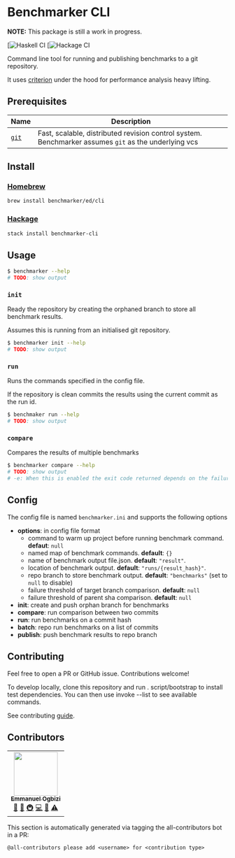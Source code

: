 # Benchmarker CLI

**NOTE:** This package is still a work in progress.

[![Haskell CI](https://github.com/benchmarker/cli/workflows/Haskell%20CI/badge.svg)
[![Hackage CI](https://matrix.hackage.haskell.org/api/v2/packages/benchmarker-cli/badge)

Command line tool for running and publishing benchmarks to a git repository.

It uses [criterion][criterion] under the hood for performance analysis heavy lifting.

## Prerequisites

| Name         | Description                                                                                          |
| ------------ | ---------------------------------------------------------------------------------------------------- |
| [`git`][git] | Fast, scalable, distributed revision control system. Benchmarker assumes `git` as the underlying vcs |

## Install

### [Homebrew][homebrew]

```sh
brew install benchmarker/ed/cli
```

### [Hackage][hackage]

```sh
stack install benchmarker-cli
```

## Usage

```sh
$ benchmarker --help
# TODO: show output
```

### `init`

Ready the repository by creating the orphaned branch to store all benchmark results.

Assumes this is running from an initialised git repository.

```sh
$ benchmarker init --help
# TODO: show output
```

### `run`

Runs the commands specified in the config file.

If the repository is clean commits the results using the current commit as the run id.

```sh
$ benchmaker run --help
# TODO: show output
```

### `compare`

Compares the results of multiple benchmarks

```sh
$ benchmarker compare --help
# TODO: show output
# -e: When this is enabled the exit code returned depends on the failure conditions specified in your config file.
```

## Config

The config file is named `benchmarker.ini` and supports the following options

- **options**: in config file format
  - command to warm up project before running benchmark command. **defaut**: `null`
  - named map of benchmark commands. **default**: `{}`
  - name of benchmark output file.json. **default**: `"result"`.
  - location of benchmark output. **default**: `"runs/{result_hash}"`.
  - repo branch to store benchmark output. **default**: `"benchmarks"` (set to `null` to disable)
  - failure threshold of target branch comparison. **default**: `null`
  - failure threshold of parent sha comparison. **default**: `null`
- **init**: create and push orphan branch for benchmarks
- **compare**: run comparison between two commits
- **run**: run benchmarks on a commit hash
- **batch**: repo run benchmarks on a list of commits
- **publish**: push benchmark results to repo branch

## Contributing

Feel free to open a PR or GitHub issue. Contributions welcome!

To develop locally, clone this repository and run . script/bootstrap to install test dependencies. You can then use invoke --list to see available commands.

See contributing [guide][contributing].

## Contributors

<!-- ALL-CONTRIBUTORS-LIST:START - Do not remove or modify this section -->
<!-- prettier-ignore-start -->
<!-- markdownlint-disable -->
<table>
  <tr>
    <td align="center"><a href="http://emmanuel.ogbizi.com"><img src="https://avatars0.githubusercontent.com/u/2528959?v=4" width="100px;" alt=""/><br /><sub><b>Emmanuel Ogbizi</b></sub></a><br /><a href="#ideas-iamogbz" title="Ideas, Planning, & Feedback">🤔</a> <a href="#design-iamogbz" title="Design">🎨</a> <a href="#infra-iamogbz" title="Infrastructure (Hosting, Build-Tools, etc)">🚇</a> <a href="https://github.com/tophat/syrupy/commits?author=iamogbz" title="Code">💻</a> <a href="https://github.com/tophat/syrupy/commits?author=iamogbz" title="Documentation">📖</a> <a href="https://github.com/tophat/syrupy/commits?author=iamogbz" title="Tests">⚠️</a></td>
  </tr>
</table>

<!-- markdownlint-enable -->
<!-- prettier-ignore-end -->

<!-- ALL-CONTRIBUTORS-LIST:END -->

This section is automatically generated via tagging the all-contributors bot in a PR:

```text
@all-contributors please add <username> for <contribution type>
```

<!-- LINKS SORTED ALPHABETICALLY -->

[contributing]: ./CONTRIBUTING.md
[criterion]: https://github.com/bos/criterion
[git]: https://github.com/git/git
[hackage]: http://hackage.haskell.org/
[homebrew]: https://brew.sh/
